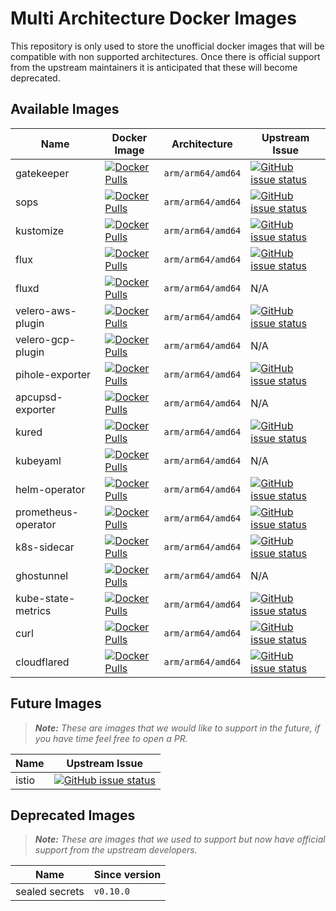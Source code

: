 # Multi Architecture Docker Images

This repository is only used to store the unofficial docker images that will be compatible with non supported architectures. Once there is official support from the upstream maintainers it is anticipated that these will become deprecated.

## Available Images

| Name | Docker Image | Architecture | Upstream Issue |
|------|--------------|--------------|----------------|
| gatekeeper | [![Docker Pulls](https://img.shields.io/docker/pulls/raspbernetes/gatekeeper)](https://hub.docker.com/r/raspbernetes/gatekeeper) | `arm/arm64/amd64` | [![GitHub issue status](https://img.shields.io/github/issues/detail/state/open-policy-agent/gatekeeper/496)](https://github.com/open-policy-agent/gatekeeper/issues/496)|
| sops | [![Docker Pulls](https://img.shields.io/docker/pulls/raspbernetes/sops)](https://hub.docker.com/r/raspbernetes/sops) | `arm/arm64/amd64` | [![GitHub issue status](https://img.shields.io/github/issues/detail/state/mozilla/sops/595)](https://github.com/mozilla/sops/issues/595)|
| kustomize | [![Docker Pulls](https://img.shields.io/docker/pulls/raspbernetes/kustomize)](https://hub.docker.com/r/raspbernetes/kustomize) | `arm/arm64/amd64` | [![GitHub issue status](https://img.shields.io/github/issues/detail/state/kubernetes-sigs/kustomize/2235)](https://github.com/kubernetes-sigs/kustomize/issues/2235)|
| flux | [![Docker Pulls](https://img.shields.io/docker/pulls/raspbernetes/flux)](https://hub.docker.com/r/raspbernetes/flux) | `arm/arm64/amd64` | [![GitHub issue status](https://img.shields.io/github/issues/detail/state/fluxcd/flux/1761)](https://github.com/fluxcd/flux/issues/1761)|
| fluxd | [![Docker Pulls](https://img.shields.io/docker/pulls/raspbernetes/fluxd)](https://hub.docker.com/r/raspbernetes/fluxd) | `arm/arm64/amd64` | N/A|
| velero-aws-plugin | [![Docker Pulls](https://img.shields.io/docker/pulls/raspbernetes/velero-aws-plugin)](https://hub.docker.com/r/raspbernetes/velero-aws-plugin) | `arm/arm64/amd64` | [![GitHub issue status](https://img.shields.io/github/issues/detail/state/vmware-tanzu/velero-plugin-for-aws/18)](https://github.com/vmware-tanzu/velero-plugin-for-aws/issues/18)|
| velero-gcp-plugin | [![Docker Pulls](https://img.shields.io/docker/pulls/raspbernetes/velero-gcp-plugin)](https://hub.docker.com/r/raspbernetes/velero-gcp-plugin) | `arm/arm64/amd64` | N/A|
| pihole-exporter | [![Docker Pulls](https://img.shields.io/docker/pulls/raspbernetes/pihole-exporter)](https://hub.docker.com/r/raspbernetes/pihole-exporter) | `arm/arm64/amd64` | [![GitHub issue status](https://img.shields.io/github/issues/detail/state/eko/pihole-exporter/13)](https://github.com/eko/pihole-exporter/issues/13)|
| apcupsd-exporter | [![Docker Pulls](https://img.shields.io/docker/pulls/raspbernetes/apcupsd-exporter)](https://hub.docker.com/r/raspbernetes/apcupsd-exporter) | `arm/arm64/amd64` | N/A |
| kured | [![Docker Pulls](https://img.shields.io/docker/pulls/raspbernetes/kured)](https://hub.docker.com/r/raspbernetes/kured) | `arm/arm64/amd64` |[![GitHub issue status](https://img.shields.io/github/issues/detail/state/weaveworks/kured/23)](https://github.com/weaveworks/kured/issues/23)|
| kubeyaml | [![Docker Pulls](https://img.shields.io/docker/pulls/raspbernetes/kubeyaml)](https://hub.docker.com/r/raspbernetes/kubeyaml) | `arm/arm64/amd64` | N/A |
| helm-operator | [![Docker Pulls](https://img.shields.io/docker/pulls/raspbernetes/helm-operator)](https://hub.docker.com/r/raspbernetes/helm-operator) | `arm/arm64/amd64` |[![GitHub issue status](https://img.shields.io/github/issues/detail/state/fluxcd/helm-operator/147)](https://github.com/fluxcd/helm-operator/issues/147)|
| prometheus-operator | [![Docker Pulls](https://img.shields.io/docker/pulls/raspbernetes/prometheus-operator)](https://hub.docker.com/r/raspbernetes/prometheus-operator) | `arm/arm64/amd64` |[![GitHub issue status](https://img.shields.io/github/issues/detail/state/coreos/prometheus-operator/2946)](https://github.com/coreos/prometheus-operator/issues/2946)|
| k8s-sidecar | [![Docker Pulls](https://img.shields.io/docker/pulls/raspbernetes/k8s-sidecar)](https://hub.docker.com/r/raspbernetes/k8s-sidecar) | `arm/arm64/amd64` |[![GitHub issue status](https://img.shields.io/github/issues/detail/state/kiwigrid/k8s-sidecar/48)](https://github.com/kiwigrid/k8s-sidecar/issues/48)|
| ghostunnel | [![Docker Pulls](https://img.shields.io/docker/pulls/raspbernetes/ghostunnel)](https://hub.docker.com/r/raspbernetes/ghostunnel) | `arm/arm64/amd64` | N/A |
| kube-state-metrics | [![Docker Pulls](https://img.shields.io/docker/pulls/raspbernetes/kube-state-metrics)](https://hub.docker.com/r/raspbernetes/kube-state-metrics) | `arm/arm64/amd64` | [![GitHub issue status](https://img.shields.io/github/issues/detail/state/kubernetes/kube-state-metrics/1037)](https://github.com/kubernetes/kube-state-metrics/issues/1037) |
| curl | [![Docker Pulls](https://img.shields.io/docker/pulls/raspbernetes/curl)](https://hub.docker.com/r/raspbernetes/curl) | `arm/arm64/amd64` | [![GitHub issue status](https://img.shields.io/github/issues/detail/state/curl/curl-docker/17)](https://github.com/curl/curl-docker/issues/17) |
| cloudflared | [![Docker Pulls](https://img.shields.io/docker/pulls/raspbernetes/cloudflared)](https://hub.docker.com/r/raspbernetes/cloudflared) | `arm/arm64/amd64` | [![GitHub issue status](https://img.shields.io/github/issues/detail/state/cloudflare/cloudflared/140)](https://github.com/cloudflare/cloudflared/issues/140) |

## Future Images

> _**Note:** These are images that we would like to support in the future, if you have time feel free to open a PR._

| Name | Upstream Issue |
|------|----------------|
| istio | [![GitHub issue status](https://img.shields.io/github/issues/detail/state/istio/istio/21094)](https://github.com/istio/istio/issues/21094)|

## Deprecated Images

> _**Note:** These are images that we used to support but now have official support from the upstream developers._

| Name | Since version |
|------|---------------|
| sealed secrets | `v0.10.0` |
